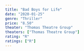 ```yaml
---
title: "Bad Boys for Life"
date: "2020-01-25"
genre: "Thriller"
price: "8.50"
theater: "Thomas Theatre Group"
theaters: ["Thomas Theatre Group"]
rating: "R"
ratings: ["R"]
---
```

